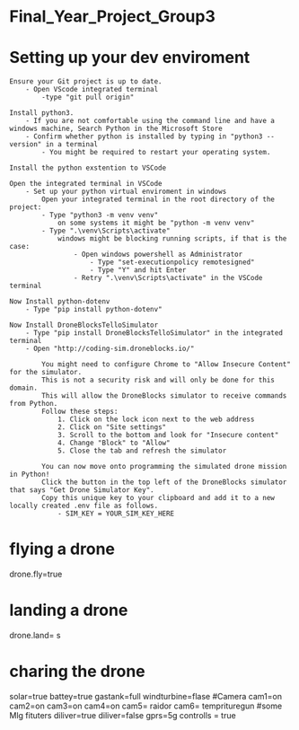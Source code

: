 # Final_Year_Project_Group3


# Setting up your dev enviroment

    Ensure your Git project is up to date.
        - Open VScode integrated terminal 
            -type "git pull origin"

    Install python3. 
        - If you are not comfortable using the command line and have a windows machine, Search Python in the Microsoft Store
        - Confirm whether python is installed by typing in "python3 --version" in a terminal
            - You might be required to restart your operating system.

    Install the python exstention to VSCode

    Open the integrated terminal in VSCode
        - Set up your python virtual enviroment in windows
            Open your integrated terminal in the root directory of the project:
            - Type "python3 -m venv venv"
                on some systems it might be "python -m venv venv"
            - Type ".\venv\Scripts\activate"
                windows might be blocking running scripts, if that is the case:
                    - Open windows powershell as Administrator
                        - Type "set-executionpolicy remotesigned"
                        - Type "Y" and hit Enter
                    - Retry ".\venv\Scripts\activate" in the VSCode terminal

    Now Install python-dotenv
        - Type "pip install python-dotenv"

    Now Install DroneBlocksTelloSimulator
        - Type "pip install DroneBlocksTelloSimulator" in the integrated terminal
        - Open "http://coding-sim.droneblocks.io/"

            You might need to configure Chrome to "Allow Insecure Content" for the simulator.
            This is not a security risk and will only be done for this domain.
            This will allow the DroneBlocks simulator to receive commands from Python.
            Follow these steps:
                1. Click on the lock icon next to the web address
                2. Click on "Site settings"
                3. Scroll to the bottom and look for "Insecure content"
                4. Change "Block" to "Allow"
                5. Close the tab and refresh the simulator

            You can now move onto programming the simulated drone mission in Python!
            Click the button in the top left of the DroneBlocks simulator that says "Get Drone Simulator Key".
            Copy this unique key to your clipboard and add it to a new locally created .env file as follows.
                - SIM_KEY = YOUR_SIM_KEY_HERE


# flying a drone

drone.fly=true

# landing a drone 
drone.land= s
# charing the drone

solar=true
battey=true
gastank=full
windturbine=flase
#Camera
 cam1=on
 cam2=on
 cam3=on
 cam4=on
 cam5= raidor
 cam6= temprituregun
 #some Mlg fituters 
 diliver=true
 diliver=false
 gprs=5g
 controlls = true 


